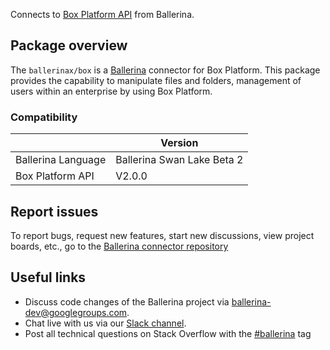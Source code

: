 Connects to [Box Platform API](https://developer.box.com/reference/) from Ballerina.

## Package overview
The `ballerinax/box` is a [Ballerina](https://ballerina.io/) connector for Box Platform.
This package provides the capability to manipulate files and folders, management of users within an enterprise by using Box Platform.

### Compatibility
|                    | Version                    |
|--------------------|----------------------------|
| Ballerina Language | Ballerina Swan Lake Beta 2 |
| Box Platform API   | V2.0.0                     |

## Report issues
To report bugs, request new features, start new discussions, view project boards, etc., go to the [Ballerina connector repository](link)
## Useful links
- Discuss code changes of the Ballerina project via [ballerina-dev@googlegroups.com](mailto:ballerina-dev@googlegroups.com).
- Chat live with us via our [Slack channel](https://ballerina.io/community/slack/).
- Post all technical questions on Stack Overflow with the [#ballerina](https://stackoverflow.com/questions/tagged/ballerina) tag
